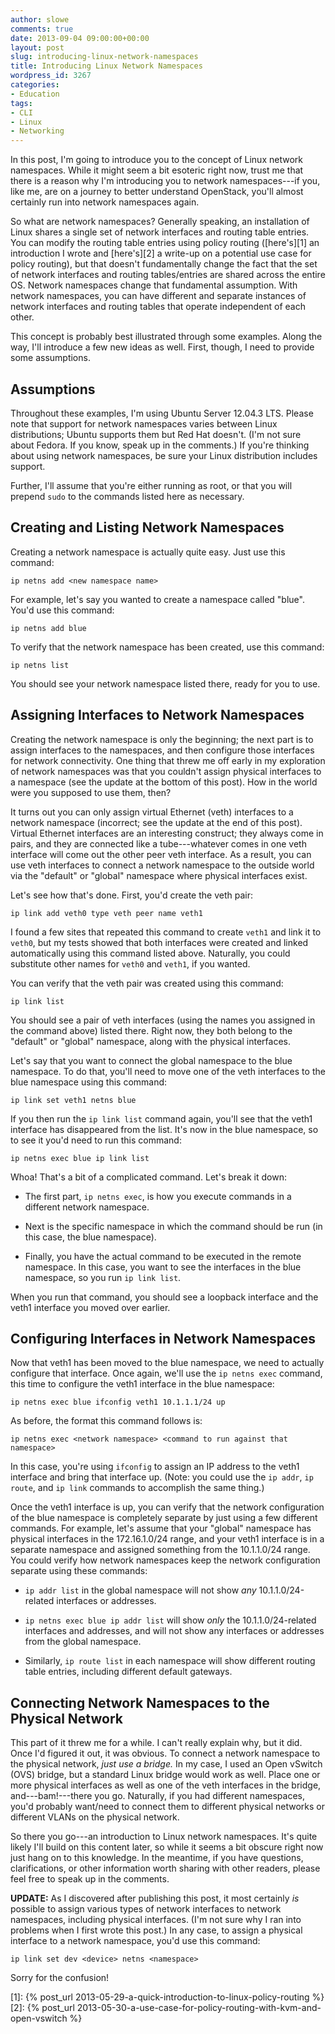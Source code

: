 ```yaml
---
author: slowe
comments: true
date: 2013-09-04 09:00:00+00:00
layout: post
slug: introducing-linux-network-namespaces
title: Introducing Linux Network Namespaces
wordpress_id: 3267
categories:
- Education
tags:
- CLI
- Linux
- Networking
---
```


In this post, I'm going to introduce you to the concept of Linux network namespaces. While it might seem a bit esoteric right now, trust me that there is a reason why I'm introducing you to network namespaces---if you, like me, are on a journey to better understand OpenStack, you'll almost certainly run into network namespaces again.

So what are network namespaces? Generally speaking, an installation of Linux shares a single set of network interfaces and routing table entries. You can modify the routing table entries using policy routing ([here's][1] an introduction I wrote and [here's][2] a write-up on a potential use case for policy routing), but that doesn't fundamentally change the fact that the set of network interfaces and routing tables/entries are shared across the entire OS. Network namespaces change that fundamental assumption. With network namespaces, you can have different and separate instances of network interfaces and routing tables that operate independent of each other.

This concept is probably best illustrated through some examples. Along the way, I'll introduce a few new ideas as well. First, though, I need to provide some assumptions.

## Assumptions

Throughout these examples, I'm using Ubuntu Server 12.04.3 LTS. Please note that support for network namespaces varies between Linux distributions; Ubuntu supports them but Red Hat doesn't. (I'm not sure about Fedora. If you know, speak up in the comments.) If you're thinking about using network namespaces, be sure your Linux distribution includes support.

Further, I'll assume that you're either running as root, or that you will prepend `sudo` to the commands listed here as necessary.

## Creating and Listing Network Namespaces

Creating a network namespace is actually quite easy. Just use this command:

    ip netns add <new namespace name>

For example, let's say you wanted to create a namespace called "blue". You'd use this command:

    ip netns add blue

To verify that the network namespace has been created, use this command:

    ip netns list

You should see your network namespace listed there, ready for you to use.

## Assigning Interfaces to Network Namespaces

Creating the network namespace is only the beginning; the next part is to assign interfaces to the namespaces, and then configure those interfaces for network connectivity. One thing that threw me off early in my exploration of network namespaces was that you couldn't assign physical interfaces to a namespace (see the update at the bottom of this post). How in the world were you supposed to use them, then?

It turns out you can only assign virtual Ethernet (veth) interfaces to a network namespace (incorrect; see the update at the end of this post). Virtual Ethernet interfaces are an interesting construct; they always come in pairs, and they are connected like a tube---whatever comes in one veth interface will come out the other peer veth interface. As a result, you can use veth interfaces to connect a network namespace to the outside world via the "default" or "global" namespace where physical interfaces exist.

Let's see how that's done. First, you'd create the veth pair:

    ip link add veth0 type veth peer name veth1

I found a few sites that repeated this command to create `veth1` and link it to `veth0`, but my tests showed that both interfaces were created and linked automatically using this command listed above. Naturally, you could substitute other names for `veth0` and `veth1`, if you wanted.

You can verify that the veth pair was created using this command:

    ip link list

You should see a pair of veth interfaces (using the names you assigned in the command above) listed there. Right now, they both belong to the "default" or "global" namespace, along with the physical interfaces.

Let's say that you want to connect the global namespace to the blue namespace. To do that, you'll need to move one of the veth interfaces to the blue namespace using this command:

    ip link set veth1 netns blue

If you then run the `ip link list` command again, you'll see that the veth1 interface has disappeared from the list. It's now in the blue namespace, so to see it you'd need to run this command:

    ip netns exec blue ip link list

Whoa! That's a bit of a complicated command. Let's break it down:

* The first part, `ip netns exec`, is how you execute commands in a different network namespace.

* Next is the specific namespace in which the command should be run (in this case, the blue namespace).

* Finally, you have the actual command to be executed in the remote namespace. In this case, you want to see the interfaces in the blue namespace, so you run `ip link list`.

When you run that command, you should see a loopback interface and the veth1 interface you moved over earlier.

## Configuring Interfaces in Network Namespaces

Now that veth1 has been moved to the blue namespace, we need to actually configure that interface. Once again, we'll use the `ip netns exec` command, this time to configure the veth1 interface in the blue namespace:

    ip netns exec blue ifconfig veth1 10.1.1.1/24 up

As before, the format this command follows is:

    ip netns exec <network namespace> <command to run against that namespace>

In this case, you're using `ifconfig` to assign an IP address to the veth1 interface and bring that interface up. (Note: you could use the `ip addr`, `ip route`, and `ip link` commands to accomplish the same thing.)

Once the veth1 interface is up, you can verify that the network configuration of the blue namespace is completely separate by just using a few different commands. For example, let's assume that your "global" namespace has physical interfaces in the 172.16.1.0/24 range, and your veth1 interface is in a separate namespace and assigned something from the 10.1.1.0/24 range. You could verify how network namespaces keep the network configuration separate using these commands:

* `ip addr list` in the global namespace will not show _any_ 10.1.1.0/24-related interfaces or addresses.

* `ip netns exec blue ip addr list` will show _only_ the 10.1.1.0/24-related interfaces and addresses, and will not show any interfaces or addresses from the global namespace.

* Similarly, `ip route list` in each namespace will show different routing table entries, including different default gateways.

## Connecting Network Namespaces to the Physical Network

This part of it threw me for a while. I can't really explain why, but it did. Once I'd figured it out, it was obvious. To connect a network namespace to the physical network, _just use a bridge._ In my case, I used an Open vSwitch (OVS) bridge, but a standard Linux bridge would work as well. Place one or more physical interfaces as well as one of the veth interfaces in the bridge, and---bam!---there you go. Naturally, if you had different namespaces, you'd probably want/need to connect them to different physical networks or different VLANs on the physical network.

So there you go---an introduction to Linux network namespaces. It's quite likely I'll build on this content later, so while it seems a bit obscure right now just hang on to this knowledge. In the meantime, if you have questions, clarifications, or other information worth sharing with other readers, please feel free to speak up in the comments.

**UPDATE:** As I discovered after publishing this post, it most certainly _is_ possible to assign various types of network interfaces to network namespaces, including physical interfaces. (I'm not sure why I ran into problems when I first wrote this post.) In any case, to assign a physical interface to a network namespace, you'd use this command:

    ip link set dev <device> netns <namespace>

Sorry for the confusion!



[1]: {% post_url 2013-05-29-a-quick-introduction-to-linux-policy-routing %}
[2]: {% post_url 2013-05-30-a-use-case-for-policy-routing-with-kvm-and-open-vswitch %}

